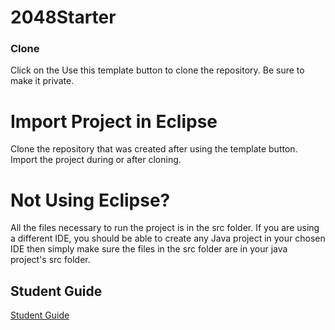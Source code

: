 # 2048Starter

### Clone
Click on the Use this template button to clone the repository. Be sure to make it private.

# Import Project in Eclipse
Clone the repository that was created after using the template button. Import the project during or after cloning. 

# Not Using Eclipse?
All the files necessary to run the project is in the src folder. If you are using a different IDE, you should be able to create any Java project in your chosen IDE then simply make sure the files in the src folder are in your java project's src folder. 

## Student Guide
[Student Guide](https://docs.google.com/document/d/1ajDy8JXvY-S79Wgk2Ic-YRQ3gj1nkJX5nMyD1gYfGXQ/edit?usp=sharing)

